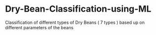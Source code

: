 # Dry-Bean-Classification-using-ML
Classification of different types of  Dry Beans ( 7 types ) based up on different parameters of the beans
